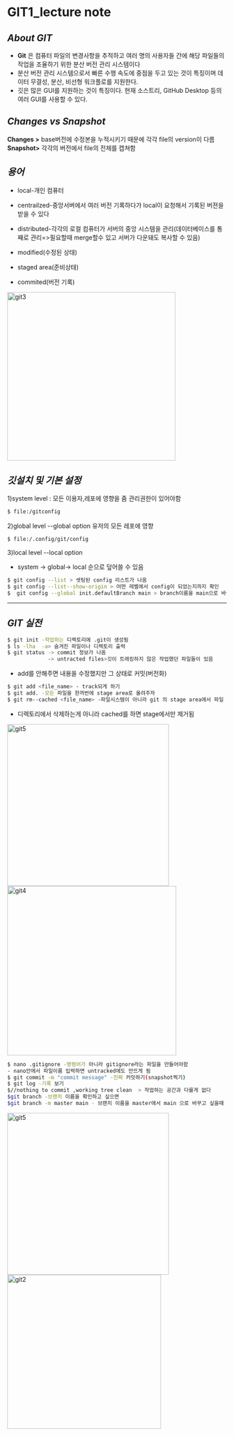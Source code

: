 # **GIT1_lecture note**

## ***About GIT***
- **Git** 은 컴퓨터 파일의 변경사항을 추적하고 여러 명의 사용자들 간에 해당 파일들의 작업을 조율하기 위한 분산 버전 관리 시스템이다
- 분산 버전 관리 시스템으로서 빠른 수행 속도에 중점을 두고 있는 것이 특징이며 데이터 무결성, 분산, 비선형 워크플로를 지원한다.
- 깃은 많은 GUI를 지원하는 것이 특징이다. 현재 소스트리, GitHub Desktop 등의 여러 GUI를 사용할 수 있다.

## ***Changes vs Snapshot*** 
 **Changes >**  base버전에 수정본을 누적시키기 때문에 각각 file의 version이 다름  
 **Snapshot>** 각각의 버전에서 file의 전체를 캡쳐함
 
 ## ***용어*** 
- local-개인 컴퓨터  
- centrailzed-중앙서버에서 여러 버전 기록하다가 local이 요청해서 기록된 버젼을 받을 수 있다  
- distributed-각각의 로컬 컴퓨터가 서버의 중앙 시스템을 관리(데이터베이스를 통째로 관리=>필요할때 merge할수 있고 서버가 다운돼도 복사할 수 있음)  

- modified(수정된 상태)  
- staged area(준비상태)  
- commited(버전 기록)  
<img width="386" alt="git3" src="https://user-images.githubusercontent.com/104750081/194887624-76ea7416-7e38-4873-9e7a-ec093f929d3f.png">

 ## ***깃설치 및 기본 설정***
 1)system level : 모든 이용자,레포에 영향을 줌 관리권한이 있어야함  
```sh 
$ file:/gitconfig  
```
2)global level --global option 유저의 모든 레포에 영향  
```sh 
$ file:/.config/git/config  
```
3)local level --local option  

* system -> global-> local 순으로 덮어쓸 수 있음  
```sh 
$ git config --list > 셋팅된 config 리스트가 나옴  
$ git config --list--show-origin > 어떤 레벨에서 config이 되었는지까지 확인  
$  git config --global init.defaultBranch main > branch이름을 main으로 바꿈   
```
---------------------------------------------
## ***GIT 실전***  
```sh
$ git init -작업하는 디렉토리에 .git이 생성됨
$ ls -lha  -a> 숨겨진 파일이나 디렉토리 출력
$ git status -> commit 정보가 나옴
             -> untracted files>깃이 트래킹하지 않은 작업했던 파일들이 있음

```
* add를 안해주면 내용을 수정했지만 그 상태로 커밋(버전화) 
```sh
$ git add <file_name> - track되게 하기
$ git add. -모든 파일을 한꺼번에 stage area로 올려주자
$ git rm--cached <file_name> -파일시스템이 아니라 git 의 stage area에서 파일 삭제됨 >untracted 로 바뀌게 됨
```
* 디렉토리에서 삭제하는게 아니라 cached를 하면 stage에서만 제거됨
<img width="371" alt="git5" src="https://user-images.githubusercontent.com/104750081/194887598-378a6060-ed48-4fe4-87b5-847df139132c.png">


<img width="388" alt="git4" src="https://user-images.githubusercontent.com/104750081/194887704-63afbeaa-babc-44b7-9b6c-a86a67c99770.png">


```sh
$ nano .gitignore -명령어가 아니라 gitignore라는 파일을 만들어야함
- nano안에서 파일이름 입력하면 untracked에도 안뜨게 됨
$ git commit -m "commit message" -진짜 커밋하기(snapshot찍기)
$ git log -기록 보기
$//nothing to commit ,working tree clean  > 작업하는 공간과 다를게 없다
$git branch -브랜치 이름을 확인하고 싶으면 
$git branch -m master main - 브랜치 이름을 master에서 main 으로 바꾸고 싶을때 
```
<img width="371" alt="git5" src="https://user-images.githubusercontent.com/104750081/194887812-bd2fbaca-018a-4309-a21f-7974bc65bbf0.png">


<img width="353" alt="git2" src="https://user-images.githubusercontent.com/104750081/194887186-f64f3b49-ed35-496f-ba00-972a7cd10eca.png">



